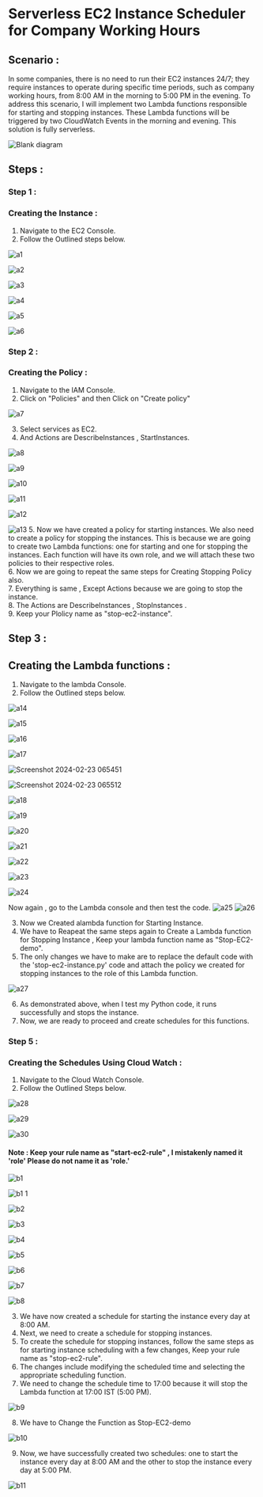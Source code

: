 # Serverless EC2 Instance Scheduler for Company Working Hours 
## Scenario :
In some companies, there is no need to run their EC2 instances 24/7; they require instances to operate during specific time periods, such as company working hours, from 8:00 AM in the morning to 5:00 PM in the evening. To address this scenario, I will implement two Lambda functions responsible for starting and stopping instances. These Lambda functions will be triggered by two CloudWatch Events in the morning and evening. This solution is fully serverless.

![Blank diagram](https://github.com/DNcrypter/serverless-EC2-manager/blob/main/images/blockdiagram.png)


## Steps :

### Step 1 :
### Creating the Instance :
1. Navigate to the EC2 Console.
2. Follow the Outlined steps below.

![a1](https://github.com/DNcrypter/serverless-EC2-manager/blob/main/images/a1.png)


![a2](https://github.com/DNcrypter/serverless-EC2-manager/blob/main/images/a2.png)


![a3](https://github.com/DNcrypter/serverless-EC2-manager/blob/main/images/a3.png)


![a4](https://github.com/DNcrypter/serverless-EC2-manager/blob/main/images/a4.png)


![a5](https://github.com/DNcrypter/serverless-EC2-manager/blob/main/images/a5.png)


![a6](https://github.com/DNcrypter/serverless-EC2-manager/blob/main/images/a6.png)


### Step 2 :
### Creating the Policy :


1. Navigate to the IAM Console.
2. Click on "Policies" and then Click on "Create policy"


![a7](https://github.com/DNcrypter/serverless-EC2-manager/blob/main/images/a7.png)


3. Select services as EC2.
4. And Actions are DescribeInstances , StartInstances.


![a8](https://github.com/DNcrypter/serverless-EC2-manager/blob/main/images/a8.png)


![a9](https://github.com/DNcrypter/serverless-EC2-manager/blob/main/images/a9.png)



![a10](https://github.com/DNcrypter/serverless-EC2-manager/blob/main/images/a10.png)


![a11](https://github.com/DNcrypter/serverless-EC2-manager/blob/main/images/a11.png)


![a12](https://github.com/DNcrypter/serverless-EC2-manager/blob/main/images/a12.png)


![a13](https://github.com/DNcrypter/serverless-EC2-manager/blob/main/images/a13.png)
5. Now we have created a policy for starting instances. We also need to create a policy for stopping the instances. This is because we are going to create two Lambda functions: one for starting and one for stopping the instances. Each function will have its own role, and we will attach these two policies to their respective roles.<br>
6. Now  we are going to repeat the same steps for Creating Stopping Policy also.<br>
7. Everything is same , Except Actions because we are going to stop the instance.<br>
8. The Actions are DescribeInstances , StopInstances .<br>
9. Keep your Plolicy name as "stop-ec2-instance".

## Step 3 :
## Creating the Lambda functions :

1. Navigate to the lambda Console.
2. Follow the Outlined steps below.


![a14](https://github.com/DNcrypter/serverless-EC2-manager/blob/main/images/a14.png)


![a15](https://github.com/DNcrypter/serverless-EC2-manager/blob/main/images/a15.png)


![a16](https://github.com/DNcrypter/serverless-EC2-manager/blob/main/images/a16.png)


![a17](https://github.com/DNcrypter/serverless-EC2-manager/blob/main/images/a17.png)

![Screenshot 2024-02-23 065451](https://github.com/DNcrypter/serverless-EC2-manager/blob/main/images/s1.png)

![Screenshot 2024-02-23 065512](https://github.com/DNcrypter/serverless-EC2-manager/blob/main/images/s2.png)

![a18](https://github.com/DNcrypter/serverless-EC2-manager/blob/main/images/a18.png)


![a19](https://github.com/DNcrypter/serverless-EC2-manager/blob/main/images/a19.png)


![a20](https://github.com/DNcrypter/serverless-EC2-manager/blob/main/images/a20.png)


![a21](https://github.com/DNcrypter/serverless-EC2-manager/blob/main/images/a21.png)


![a22](https://github.com/DNcrypter/serverless-EC2-manager/blob/main/images/a22.png)


![a23](https://github.com/DNcrypter/serverless-EC2-manager/blob/main/images/a23.png)


![a24](https://github.com/DNcrypter/serverless-EC2-manager/blob/main/images/a24.png)

Now again , go to the Lambda console and then test the code.
![a25](https://github.com/DNcrypter/serverless-EC2-manager/blob/main/images/a25.png)
![a26](https://github.com/DNcrypter/serverless-EC2-manager/blob/main/images/a26.png)


3. Now we Created  alambda function for Starting Instance.
4. We have to Reapeat the same steps again to Create a Lambda function for Stopping Instance , Keep your lambda function name as "Stop-EC2-demo".
5. The only changes we have to make are to replace the default code with the 'stop-ec2-instance.py' code and attach the policy we created for stopping instances to the role of this Lambda function.


![a27](https://github.com/DNcrypter/serverless-EC2-manager/blob/main/images/a27.png)

6. As demonstrated above, when I test my Python code, it runs successfully and stops the instance.
7. Now, we are ready to proceed and create schedules for this functions.

### Step 5 :
### Creating the Schedules Using Cloud Watch :

1. Navigate to the Cloud Watch Console.
2. Follow the Outlined Steps below.


![a28](https://github.com/DNcrypter/serverless-EC2-manager/blob/main/images/a28.png)



![a29](https://github.com/DNcrypter/serverless-EC2-manager/blob/main/images/a29.png)


![a30](https://github.com/DNcrypter/serverless-EC2-manager/blob/main/images/a30.png)
#### Note : Keep your rule name as "start-ec2-rule" , I mistakenly named it 'role' Please do not name it as 'role.'





![b1](https://github.com/DNcrypter/serverless-EC2-manager/blob/main/images/b1.png)


![b1 1](https://github.com/DNcrypter/serverless-EC2-manager/blob/main/images/b1-1.png)


![b2](https://github.com/DNcrypter/serverless-EC2-manager/blob/main/images/b2.png)


![b3](https://github.com/DNcrypter/serverless-EC2-manager/blob/main/images/b3.png)


![b4](https://github.com/DNcrypter/serverless-EC2-manager/blob/main/images/b4.png)


![b5](https://github.com/DNcrypter/serverless-EC2-manager/blob/main/images/b5.png)


![b6](https://github.com/DNcrypter/serverless-EC2-manager/blob/main/images/b6.png)


![b7](https://github.com/DNcrypter/serverless-EC2-manager/blob/main/images/b7.png)


![b8](https://github.com/DNcrypter/serverless-EC2-manager/blob/main/images/b8.png)


3. We have now created a schedule for starting the instance every day at 8:00 AM.<br>
4. Next, we need to create a schedule for stopping instances.<br>
5. To create the schedule for stopping instances, follow the same steps as for starting instance scheduling with a few changes, Keep your rule name as "stop-ec2-rule".<br>
6. The changes include modifying the scheduled time and selecting the appropriate scheduling function.<br>
7. We need to change the schedule time to 17:00 because it will stop the Lambda function at 17:00 IST (5:00 PM).

![b9](https://github.com/DNcrypter/serverless-EC2-manager/blob/main/images/b9.png)

8. We have to Change the Function as Stop-EC2-demo

![b10](https://github.com/DNcrypter/serverless-EC2-manager/blob/main/images/b10.png)

9. Now, we have successfully created two schedules: one to start the instance every day at 8:00 AM and the other to stop the instance every day at 5:00 PM.


![b11](https://github.com/DNcrypter/serverless-EC2-manager/blob/main/images/b11.png)



